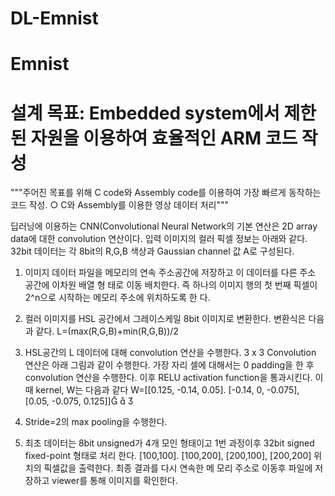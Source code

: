 # DL-Emnist

# Emnist

# 설계 목표: Embedded system에서 제한된 자원을 이용하여 효율적인 ARM 코드 작성


"""주어진 목표를 위해 C code와 Assembly code를 이용하여 가장 빠르게 동작하는 코드 작성. ○ C와 Assembly를 이용한 영상 데이터 처리"""


딥러닝에 이용하는 CNN(Convolutional Neural Network의 기본 연산은 2D array data에 대한 convolution 
연산이다. 입력 이미지의 컬러 픽셀 정보는 아래와 같다. 32bit 데이터는 각 8bit의 R,G,B 색상과 Gaussian channel 값 
A로 구성된다.

1. 이미지 데이터 파일을 메모리의 연속 주소공간에 저장하고 이 데이터를 다른 주소 공간에 이차원 배열 형
태로 이동 배치한다. 즉 하나의 이미지 행의 첫 번째 픽셀이 2^n으로 시작하는 메모리 주소에 위치하도록 한
다.

2. 컬러 이미지를 HSL 공간에서 그레이스케일 8bit 이미지로 변환한다. 변환식은 다음과 같다. 
 L=(max(R,G,B)+min(R,G,B))/2

3. HSL공간의 L 데이터에 대해 convolution 연산을 수행한다. 3 x 3 Convolution 연산은 아래 그림과 같이 
수행한다. 가장 자리 셀에 대해서는 0 padding을 한 후 convolution 연산을 수행한다. 이후 RELU activation 
function을 통과시킨다. 이때 kernel, W는 다음과 같다
W=[[0.125, -0.14, 0.05]. [-0.14, 0, -0.075], [0.05, -0.075, 0.125]]  

4. Stride=2의 max pooling을 수행한다.

5. 최초 데이터는 8bit unsigned가 4개 모인 형태이고 1번 과정이후 32bit signed fixed-point 형태로 처리
한다. [100,100]. [100,200], [200,100], [200,200] 위치의 픽셀값을 출력한다. 최종 결과를 다시 연속한 메
모리 주소로 이동후 파일에 저장하고 viewer를 통해 이미지를 확인한다.
